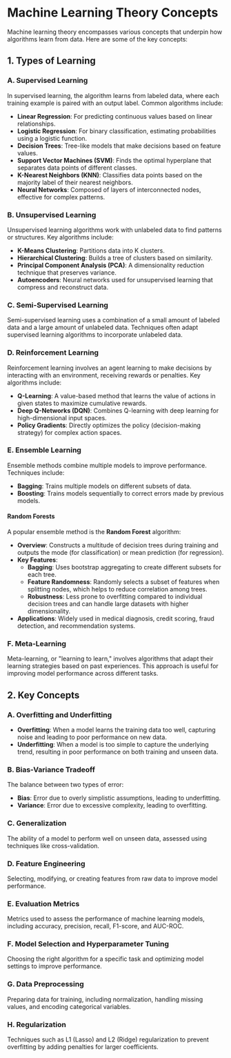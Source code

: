 # Machine Learning Theory Concepts

Machine learning theory encompasses various concepts that underpin how algorithms learn from data. Here are some of the key concepts:

## 1. Types of Learning

### A. Supervised Learning
In supervised learning, the algorithm learns from labeled data, where each training example is paired with an output label. Common algorithms include:
- **Linear Regression**: For predicting continuous values based on linear relationships.
- **Logistic Regression**: For binary classification, estimating probabilities using a logistic function.
- **Decision Trees**: Tree-like models that make decisions based on feature values.
- **Support Vector Machines (SVM)**: Finds the optimal hyperplane that separates data points of different classes.
- **K-Nearest Neighbors (KNN)**: Classifies data points based on the majority label of their nearest neighbors.
- **Neural Networks**: Composed of layers of interconnected nodes, effective for complex patterns.

### B. Unsupervised Learning
Unsupervised learning algorithms work with unlabeled data to find patterns or structures. Key algorithms include:
- **K-Means Clustering**: Partitions data into K clusters.
- **Hierarchical Clustering**: Builds a tree of clusters based on similarity.
- **Principal Component Analysis (PCA)**: A dimensionality reduction technique that preserves variance.
- **Autoencoders**: Neural networks used for unsupervised learning that compress and reconstruct data.

### C. Semi-Supervised Learning
Semi-supervised learning uses a combination of a small amount of labeled data and a large amount of unlabeled data. Techniques often adapt supervised learning algorithms to incorporate unlabeled data.

### D. Reinforcement Learning
Reinforcement learning involves an agent learning to make decisions by interacting with an environment, receiving rewards or penalties. Key algorithms include:
- **Q-Learning**: A value-based method that learns the value of actions in given states to maximize cumulative rewards.
- **Deep Q-Networks (DQN)**: Combines Q-learning with deep learning for high-dimensional input spaces.
- **Policy Gradients**: Directly optimizes the policy (decision-making strategy) for complex action spaces.

### E. Ensemble Learning
Ensemble methods combine multiple models to improve performance. Techniques include:
- **Bagging**: Trains multiple models on different subsets of data.
- **Boosting**: Trains models sequentially to correct errors made by previous models.

#### Random Forests
A popular ensemble method is the **Random Forest** algorithm:
- **Overview**: Constructs a multitude of decision trees during training and outputs the mode (for classification) or mean prediction (for regression).
- **Key Features**:
  - **Bagging**: Uses bootstrap aggregating to create different subsets for each tree.
  - **Feature Randomness**: Randomly selects a subset of features when splitting nodes, which helps to reduce correlation among trees.
  - **Robustness**: Less prone to overfitting compared to individual decision trees and can handle large datasets with higher dimensionality.
- **Applications**: Widely used in medical diagnosis, credit scoring, fraud detection, and recommendation systems.

### F. Meta-Learning
Meta-learning, or "learning to learn," involves algorithms that adapt their learning strategies based on past experiences. This approach is useful for improving model performance across different tasks.

## 2. Key Concepts

### A. Overfitting and Underfitting
- **Overfitting**: When a model learns the training data too well, capturing noise and leading to poor performance on new data.
- **Underfitting**: When a model is too simple to capture the underlying trend, resulting in poor performance on both training and unseen data.

### B. Bias-Variance Tradeoff
The balance between two types of error:
- **Bias**: Error due to overly simplistic assumptions, leading to underfitting.
- **Variance**: Error due to excessive complexity, leading to overfitting.

### C. Generalization
The ability of a model to perform well on unseen data, assessed using techniques like cross-validation.

### D. Feature Engineering
Selecting, modifying, or creating features from raw data to improve model performance.

### E. Evaluation Metrics
Metrics used to assess the performance of machine learning models, including accuracy, precision, recall, F1-score, and AUC-ROC.

### F. Model Selection and Hyperparameter Tuning
Choosing the right algorithm for a specific task and optimizing model settings to improve performance.

### G. Data Preprocessing
Preparing data for training, including normalization, handling missing values, and encoding categorical variables.

### H. Regularization
Techniques such as L1 (Lasso) and L2 (Ridge) regularization to prevent overfitting by adding penalties for larger coefficients.
